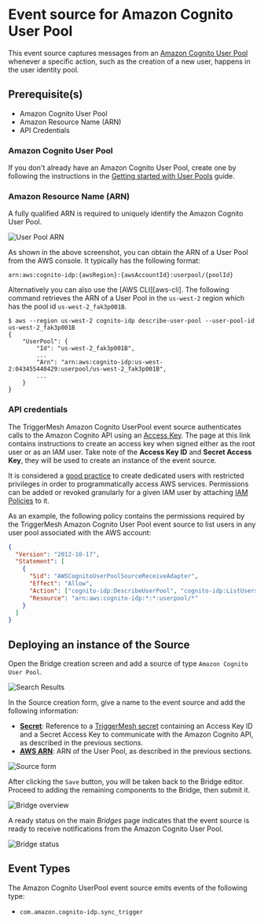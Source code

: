 # Event source for Amazon Cognito User Pool

This event source captures messages from an [Amazon Cognito User Pool][cup-docs] whenever a specific action, such as the creation of a new user, happens in the user identity pool.

## Prerequisite(s)

* Amazon Cognito User Pool
* Amazon Resource Name (ARN)
* API Credentials

### Amazon Cognito User Pool

If you don't already have an Amazon Cognito User Pool, create one by following the instructions in the [Getting started with User Pools][cup-getting-started] guide.

### Amazon Resource Name (ARN)

A fully qualified ARN is required to uniquely identify the Amazon Cognito User Pool.

![User Pool ARN](../images/awscognitouserpool-source/userpool-arn.png)

As shown in the above screenshot, you can obtain the ARN of a User Pool from the AWS console. It typically has the following format:

```
arn:aws:cognito-idp:{awsRegion}:{awsAccountId}:userpool/{poolId}
```

Alternatively you can also use the [AWS CLI][aws-cli]. The following command retrieves the ARN of a User Pool in the `us-west-2` region which has the pool id `us-west-2_fak3p001B`.

```console
$ aws --region us-west-2 cognito-idp describe-user-pool --user-pool-id us-west-2_fak3p001B
{
    "UserPool": {
        "Id": "us-west-2_fak3p001B",
        ...
        "Arn": "arn:aws:cognito-idp:us-west-2:043455440429:userpool/us-west-2_fak3p001B",
        ...
    }
}
```

### API credentials

The TriggerMesh Amazon Cognito UserPool event source authenticates calls to the Amazon Cognito API using an [Access Key][accesskey]. The page at this link contains instructions to create an access key when signed either as the root user or as an IAM user. Take note of the **Access Key ID** and **Secret Access Key**, they will be used to create an instance of the event source.

It is considered a [good practice][iam-bestpractices] to create dedicated users with restricted privileges in order to programmatically access AWS services. Permissions can be added or revoked granularly for a given IAM user by attaching [IAM Policies][iam-policies] to it.

As an example, the following policy contains the permissions required by the TriggerMesh Amazon Cognito User Pool event source to list users in any user pool associated with the AWS account:

```json
{
  "Version": "2012-10-17",
  "Statement": [
    {
      "Sid": "AWSCognitoUserPoolSourceReceiveAdapter",
      "Effect": "Allow",
      "Action": ["cognito-idp:DescribeUserPool", "cognito-idp:ListUsers"],
      "Resource": "arn:aws:cognito-idp:*:*:userpool/*"
    }
  ]
}
```

## Deploying an instance of the Source

Open the Bridge creation screen and add a source of type `Amazon Cognito User Pool`.

![Search Results](../images/awscognitouserpool-source/source-cognito-userpool.png)

In the Source creation form, give a name to the event source and add the following information:

* [**Secret**][accesskey]: Reference to a [TriggerMesh secret][tm-secret] containing an Access Key ID and a Secret Access Key to communicate with the Amazon Cognito API, as described in the previous sections.
* [**AWS ARN**][arn]: ARN of the User Pool, as described in the previous sections.

![Source form](../images/awscognitouserpool-source/source-cognito-userpool-form.png)

After clicking the `Save` button, you will be taken back to the Bridge editor. Proceed to adding the remaining components to the Bridge, then submit it.

![Bridge overview](../images/awscognitouserpool-source/bridge-form-target.png)

A ready status on the main _Bridges_ page indicates that the event source is ready to receive notifications from the Amazon Cognito User Pool.

![Bridge status](../images/awscognitouserpool-source/bridge-status.png)

## Event Types

The Amazon Cognito UserPool event source emits events of the following type:

* `com.amazon.cognito-idp.sync_trigger`

[cup-docs]: https://docs.aws.amazon.com/cognito/latest/developerguide/cognito-user-identity-pools.html
[cup-getting-started]: https://docs.aws.amazon.com/cognito/latest/developerguide/getting-started-with-cognito-user-pools.html
[accesskey]: https://docs.aws.amazon.com/general/latest/gr/aws-sec-cred-types.html#access-keys-and-secret-access-keys
[iam-bestpractices]: https://docs.aws.amazon.com/general/latest/gr/aws-access-keys-best-practices.html#iam-user-access-keys
[iam-policies]: https://docs.aws.amazon.com/IAM/latest/UserGuide/access_policies.html
[arn]: https://docs.aws.amazon.com/IAM/latest/UserGuide/list_amazoncognitouserpools.html
[tm-secret]: ../guides/secrets.md
